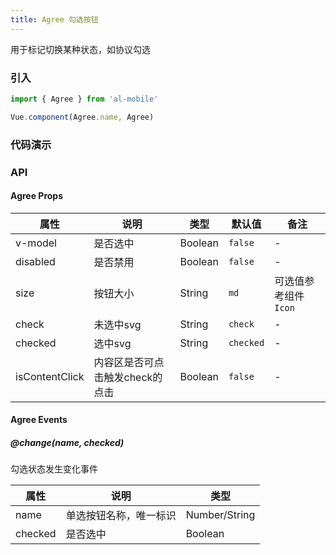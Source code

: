 ```yaml
---
title: Agree 勾选按钮
---
```


用于标记切换某种状态，如协议勾选

### 引入

```javascript
import { Agree } from 'al-mobile'

Vue.component(Agree.name, Agree)
```

### 代码演示
<!-- DEMO -->

### API

#### Agree Props
|属性 | 说明 | 类型 | 默认值 | 备注 |
|----|-----|------|------|------|
|v-model|是否选中|Boolean|`false`|-|
|disabled|是否禁用|Boolean|`false`|-|
|size|按钮大小|String|`md`|可选值参考组件`Icon`|
|check|未选中svg|String|`check`|-|
|checked|选中svg|String|`checked`|-|
|isContentClick|内容区是否可点击触发check的点击|Boolean|`false`|-|

#### Agree Events

##### @change(name, checked)
勾选状态发生变化事件

|属性 | 说明 | 类型 |
|----|-----|------|
|name|单选按钮名称，唯一标识|Number/String|
|checked|是否选中|Boolean|
